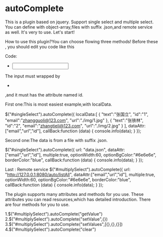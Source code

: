 # autoComplete
This is a plugin based on jquery.
Support single select and multiple select.
You can define with object-array,files with suffix .json,and remote service as well.
It's very to use. Let's start!

How to use this plugin?You can choose flowing three methods!
Before these , you should edit you code like this

Code:<div><ul><li><input id="singleSelect" type="text"/></li></ul></div>
The input must wrapped by <div><ul><li></li></ul><div>,and it must has the attribute named id.

First one:This is most easiest example,with localData.

$("#singleSelect").autoComplete({
    localData:[
        {
            "text":"张国立",
            "id":"1",
            "email":"zhangguoli@123.com",
            "url":"./img/1.jpg"
        },
        {
            "text":"张铁林",
            "id":"2",
            "email":"zhangtieli@123.com",
            "url":"./img/2.jpg"
        }
    ],
    dataAttr:["email","url","id"],
    callBack:function (data) {
        console.info(data);
    }
});

Second one:The data is from a file with suffix .json.

$("#singleSelect").autoComplete({
    url: "data.json",
    dataAttr:["email","url","id"],
    multiple:true,
    optionWidth:60,
    optionBgColor:"#6e6e6e",
    borderColor:"blue",
    callBack:function (data) {
        console.info(data);
    }
});

Last : Remote service
$("#multiplySelect").autoComplete({
    url: "http://127.0.0.1:8080/auto/listAll",
    dataAttr:["email","url","id"],
    multiple:true,
    optionWidth:60,
    optionBgColor:"#6e6e6e",
    borderColor:"blue",
    callBack:function (data) {
        console.info(data);
    }
});


The plugin supports many attributes and methods for you use.
These attributes you can read resources,which has detailed introduction.
There are four methods for you to use.

1.$("#multiplySelect").autoComplete("getValue")
2.$("#multiplySelect").autoComplete("setValue",{})
3.$("#multiplySelect").autoComplete("setValues",[{},{},{}])
4.$("#multiplySelect").autoComplete("clear")